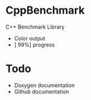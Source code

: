 # CppBenchmark
C++ Benchmark Library

* Color output
* [ 99%] progress

# Todo
* Doxygen documentation
* Github documentation